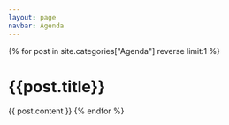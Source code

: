 ```yaml
---
layout: page
navbar: Agenda
---
```


{% for post in site.categories["Agenda"] reverse limit:1 %}
# **{{post.title}}**
{{ post.content }}
{% endfor %}
